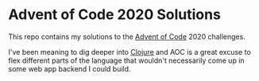# Advent of Code 2020 Solutions

This repo contains my solutions to the [Advent of Code] 2020 challenges.

I've been meaning to dig deeper into [Clojure] and AOC is a great excuse to flex
different parts of the language that wouldn't necessarily come up in some web
app backend I could build.

[Advent of Code]: https://adventofcode.com/
[Clojure]: https://clojure.org/
